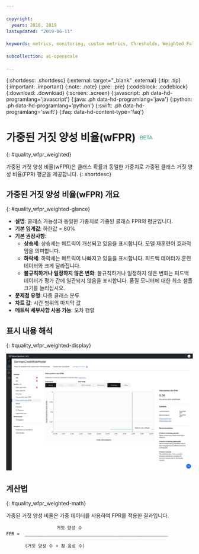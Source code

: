 ```yaml
---

copyright:
  years: 2018, 2019
lastupdated: "2019-06-11"

keywords: metrics, monitoring, custom metrics, thresholds, Weighted False Positive Rate, wFPR

subcollection: ai-openscale

---
```


{:shortdesc: .shortdesc}
{:external: target="_blank" .external}
{:tip: .tip}
{:important: .important}
{:note: .note}
{:pre: .pre}
{:codeblock: .codeblock}
{:download: .download}
{:screen: .screen}
{:javascript: .ph data-hd-programlang='javascript'}
{:java: .ph data-hd-programlang='java'}
{:python: .ph data-hd-programlang='python'}
{:swift: .ph data-hd-programlang='swift'}
{:faq: data-hd-content-type='faq'}

# 가중된 거짓 양성 비율(wFPR) ![베타 태그](images/beta.png)
{: #quality_wfpr_weighted}

가중된 거짓 양성 비율(wFPR)은 클래스 확률과 동일한 가중치로 가중된 클래스 거짓 양성 비율(FPR) 평균을 제공합니다.
{: shortdesc}

## 가중된 거짓 양성 비율(wFPR) 개요
{: #quality_wfpr_weighted-glance}

- **설명**: 클래스 가능성과 동일한 가중치로 가중된 클래스 FPR의 평균입니다.
- **기본 임계값**: 하한값 = 80%
- **기본 권장사항**:
   - **상승세**: 상승세는 메트릭이 개선되고 있음을 표시합니다. 모델 재훈련이 효과적임을 의미합니다.
   - **하락세**: 하락세는 메트릭이 나빠지고 있음을 표시합니다. 피드백 데이터가 훈련 데이터와 크게 달라집니다.
   - **불규칙하거나 일정하지 않은 변화**: 불규칙하거나 일정하지 않은 변화는 피드백 데이터가 평가 간에 일관되지 않음을 표시합니다. 품질 모니터에 대한 최소 샘플 크기를 늘리십시오.
- **문제점 유형**: 다중 클래스 분류
- **차트 값**: 시간 범위의 마지막 값
- **메트릭 세부사항 사용 가능**: 오차 행렬

## 표시 내용 해석
{: #quality_wfpr_weighted-display}

![가중된 거짓 양성 비율 차트가 표시되어 있습니다.](images/quality-fpr.png)

## 계산법
{: #quality_wfpr_weighted-math}

가중된 거짓 양성 비율은 가중 데이터를 사용하여 FPR를 적용한 결과입니다. 

```
                   거짓 양성 수
FPR =  ______________________________________________________

       (거짓 양성 수 + 참 음성 수)
```
